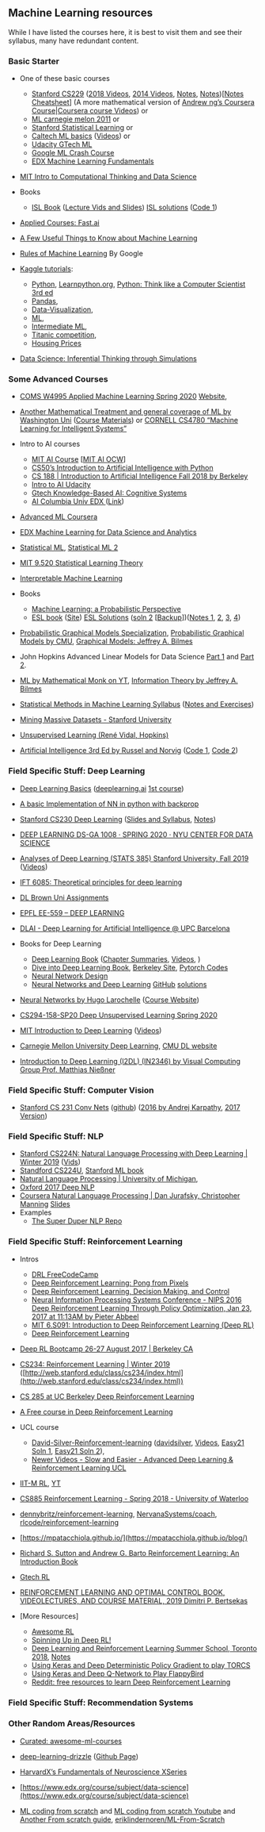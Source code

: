 ## Machine Learning resources

While I have listed the courses here, it is best to visit them and see their syllabus, many have redundant content.

### Basic Starter

* One of these basic courses
    - [Stanford CS229](https://see.stanford.edu/course/cs229) 
    ([2018 Videos](https://www.youtube.com/playlist?list=PLoROMvodv4rMiGQp3WXShtMGgzqpfVfbU), [2014 Videos](https://www.youtube.com/playlist?list=PLA89DCFA6ADACE599), [Notes](http://www.holehouse.org/mlclass/), [Notes](https://www.ctanujit.org/uploads/2/5/3/9/25393293/machine_learning_notes__cs229_.pdf))[[Notes](http://cs229.stanford.edu/syllabus.html) 
    [Cheatsheet](https://stanford.edu/~shervine/teaching/cs-229/cheatsheet-supervised-learning)]
    (A more mathematical version of [Andrew ng’s Coursera Course](https://www.coursera.org/learn/machine-learning)|[Coursera course Videos](https://www.youtube.com/playlist?list=PLLssT5z_DsK-h9vYZkQkYNWcItqhlRJLN)) or 
    - [ML carnegie melon 2011](http://www.cs.cmu.edu/~tom/10701_sp11/lectures.shtml) or 
    - [Stanford Statistical Learning](https://www.edx.org/course/statistical-learning) or 
    - [Caltech ML basics](https://work.caltech.edu/telecourse.html#lectures) ([Videos](http://work.caltech.edu/lectures.html)) or 
    - [Udacity GTech ML](https://www.udacity.com/course/machine-learning--ud262)
    - [Google ML Crash Course](https://developers.google.com/machine-learning/crash-course/ml-intro)
    - [EDX Machine Learning Fundamentals](https://courses.edx.org/courses/course-v1:UCSanDiegoX+DSE220x+3T2019/course/)

* [MIT Intro to Computational Thinking and Data Science](https://ocw.mit.edu/courses/electrical-engineering-and-computer-science/6-0002-introduction-to-computational-thinking-and-data-science-fall-2016/)

* Books
    - [ISL Book](http://faculty.marshall.usc.edu/gareth-james/ISL/) ([Lecture Vids and Slides](http://fs2.american.edu/alberto/www/analytics/ISLRLectures.html)) [ISL solutions](https://github.com/tdpetrou/Machine-Learning-Books-With-Python/tree/master/Introduction%20to%20Statistical%20Learning) ([Code 1](https://github.com/JWarmenhoven/ISLR-python))

* [Applied Courses: Fast.ai](https://www.fast.ai/)
* [A Few Useful Things to Know about Machine Learning](https://homes.cs.washington.edu/~pedrod/papers/cacm12.pdf)
* [Rules of Machine Learning](https://developers.google.com/machine-learning/guides/rules-of-ml/) By Google

* [Kaggle tutorials](https://www.kaggle.com/learn/overview): 
    - [Python](https://www.kaggle.com/learn/python), [Learnpython.org](https://www.learnpython.org/), [Python: Think like a Computer Scientist 3rd ed](http://openbookproject.net/thinkcs/python/english3e/#)
    - [Pandas](https://www.kaggle.com/learn/pandas), 
    - [Data-Visualization](https://www.kaggle.com/learn/data-visualization), 
    - [ML](https://www.kaggle.com/learn/intro-to-machine-learning), 
    - [Intermediate ML](https://www.kaggle.com/learn/intermediate-machine-learning), 
    - [Titanic competition](https://www.kaggle.com/c/titanic), 
    - [Housing Prices](https://www.kaggle.com/c/home-data-for-ml-course)

* [Data Science: Inferential Thinking through Simulations](https://www.edx.org/course/foundations-of-data-science-inferential-thinking-b)

### Some Advanced Courses

* [COMS W4995 Applied Machine Learning Spring 2020](https://www.youtube.com/playlist?list=PL_pVmAaAnxIRnSw6wiCpSvshFyCREZmlM) [Website](https://www.cs.columbia.edu/~amueller/comsw4995s20/), 

* [Another Mathematical Treatment and general coverage of ML by Washington Uni](https://www.youtube.com/playlist?list=PLTPQEx-31JXhguCush5J7OGnEORofoCW9) ([Course Materials](http://mathofml.cs.washington.edu/)) or [CORNELL CS4780 “Machine Learning for Intelligent Systems”](http://www.cs.cornell.edu/courses/cs4780/2018fa/lectures/)

* Intro to AI courses 
    - [MIT AI Course](https://www.youtube.com/playlist?list=PLUl4u3cNGP63gFHB6xb-kVBiQHYe_4hSi) [[MIT AI OCW](https://ocw.mit.edu/courses/electrical-engineering-and-computer-science/6-034-artificial-intelligence-fall-2010/)]
    - [CS50’s Introduction to Artificial Intelligence with Python](https://www.edx.org/course/cs50s-introduction-to-artificial-intelligence-with-python)
    - [CS 188 | Introduction to Artificial Intelligence Fall 2018 by Berkeley](https://inst.eecs.berkeley.edu/~cs188/fa18/)
    - [Intro to AI Udacity](https://www.udacity.com/course/intro-to-artificial-intelligence--cs271)
    - [Gtech Knowledge-Based AI: Cognitive Systems](https://www.udacity.com/course/knowledge-based-ai-cognitive-systems--ud409)
    - [AI Columbia Univ EDX ](https://www.edx.org/course/artificial-intelligence-ai)([Link](https://courses.edx.org/courses/course-v1:ColumbiaX+CSMM.101x+1T2020/course/))
    

* [Advanced ML Coursera](https://www.coursera.org/specializations/aml)

* [EDX Machine Learning for Data Science and Analytics](https://courses.edx.org/courses/course-v1:ColumbiaX+DS102X+1T2017/course/)

* [Statistical ML](https://www.youtube.com/playlist?list=PLTB9VQq8WiaCBK2XrtYn5t9uuPdsNm7YE), [Statistical ML 2 ](https://www.youtube.com/playlist?list=PLjbUi5mgii6B7A0nM74zHTOVQtTC9DaCv)

* [MIT 9.520 Statistical Learning Theory](https://www.youtube.com/playlist?list=PLyGKBDfnk-iDj3FBd0Avr_dLbrU8VG73O) 

* [Interpretable Machine Learning](https://christophm.github.io/interpretable-ml-book/)

* Books
    - [Machine Learning: a Probabilistic Perspective](https://www.cs.ubc.ca/~murphyk/MLbook/)
    - [ESL book](https://web.stanford.edu/~hastie/ElemStatLearn/printings/ESLII_print12.pdf) ([Site](https://web.stanford.edu/~hastie/ElemStatLearn/)) [ESL Solutions](https://waxworksmath.com/Authors/G_M/Hastie/WriteUp/Weatherwax_Epstein_Hastie_Solution_Manual.pdf) ([soln 2](https://blog.princehonest.com/stat-learning/) [[Backup](https://github.com/asadoughi/stat-learning)])([Notes 1](https://github.com/empathy87/The-Elements-of-Statistical-Learning-Python-Notebooks), [2](https://github.com/dgkim5360/the-elements-of-statistical-learning-notebooks), [3](https://github.com/maitbayev/the-elements-of-statistical-learning), [4](https://getd.libs.uga.edu/pdfs/ma_james_c_201412_ms.pdf))

* [Probabilistic Graphical Models Specialization](https://www.coursera.org/specializations/probabilistic-graphical-models), [Probabilistic Graphical Models by CMU](https://www.cs.cmu.edu/~epxing/Class/10708-20/), [Graphical Models: Jeffrey A. Bilmes](https://www.youtube.com/channel/UCvPnLF7oUh4p-m575fZcUxg/videos)

* John Hopkins Advanced Linear Models for Data Science [Part 1](https://www.coursera.org/learn/linear-models) and [Part 2](https://www.coursera.org/learn/linear-models-2).

* [ML by Mathematical Monk on YT](https://www.youtube.com/playlist?list=PLD0F06AA0D2E8FFBA), [Information Theory by Jeffrey A. Bilmes](https://www.youtube.com/channel/UCvPnLF7oUh4p-m575fZcUxg/videos)

* [Statistical Methods in Machine Learning Syllabus](http://www.stat.cmu.edu/~larry/=sml/syllabus.pdf) ([Notes and Exercises](http://www.stat.cmu.edu/~larry/=sml/))

* [Mining Massive Datasets - Stanford University](https://www.youtube.com/playlist?list=PLLssT5z_DsK9JDLcT8T62VtzwyW9LNepV)

* [Unsupervised Learning (René Vidal, Hopkins)](https://www.youtube.com/playlist?list=PLFInMJnvb3owAddRh4qk2gCX25kGLDay-)

* [Artificial Intelligence 3rd Ed by Russel and Norvig]() ([Code 1](https://code.google.com/archive/p/aima-python/), [Code 2](https://github.com/simpleai-team/simpleai))

### Field Specific Stuff: Deep Learning

* [Deep Learning Basics](https://www.coursera.org/specializations/deep-learning) ([deeplearning.ai](https://www.youtube.com/channel/UCcIXc5mJsHVYTZR1maL5l9w) [1st course](https://www.youtube.com/playlist?list=PLkDaE6sCZn6Ec-XTbcX1uRg2_u4xOEky0))

* [A basic Implementation of NN in python with backprop](https://github.com/ahmedbesbes/Neural-Network-from-scratch/)

* [Stanford CS230 Deep Learning](https://www.youtube.com/playlist?list=PLoROMvodv4rOABXSygHTsbvUz4G_YQhOb) ([Slides and Syllabus](https://cs230.stanford.edu/syllabus/), [Notes](https://stanford.edu/~shervine/teaching/))

* [DEEP LEARNING DS-GA 1008 · SPRING 2020 · NYU CENTER FOR DATA SCIENCE](https://atcold.github.io/pytorch-Deep-Learning/)

* [Analyses of Deep Learning (STATS 385) Stanford University, Fall 2019](https://stats385.github.io/) ([Videos](https://www.researchgate.net/project/Theories-of-Deep-Learning))

* [IFT 6085: Theoretical principles for deep learning](http://mitliagkas.github.io/ift6085-dl-theory-class-2019/)

* [DL Brown Uni Assignments](http://cs.brown.edu/courses/cs1470/assignments.html)

* [EPFL EE-559 – DEEP LEARNING](https://fleuret.org/ee559/)

* [DLAI - Deep Learning for Artificial Intelligence @ UPC Barcelona](https://www.youtube.com/playlist?list=PL-5eMc3HQTBagIUjKefjcTbnXC0wXC_vd)

* Books for Deep Learning
    - [Deep Learning Book](https://www.deeplearningbook.org/) ([Chapter Summaries](https://github.com/dalmia/Deep-Learning-Book-Chapter-Summaries), [Videos](https://www.youtube.com/channel/UCF9O8Vj-FEbRDA5DcDGz-Pg/playlists), )
    - [Dive into Deep Learning Book](https://d2l.ai/), [Berkeley Site](https://courses.d2l.ai/berkeley-stat-157/index.html), [Pytorch Codes](https://github.com/dsgiitr/d2l-pytorch)
    - [Neural Network Design](http://hagan.okstate.edu/nnd.html)
    - [Neural Networks and Deep Learning](http://neuralnetworksanddeeplearning.com/) [GitHub](https://github.com/mnielsen/neural-networks-and-deep-learning) [solutions](https://github.com/reachtarunhere/nndl/blob/master/2016-11-22-ch1-sigmoid-2.md)
    

* [Neural Networks by Hugo Larochelle](https://www.youtube.com/playlist?list=PL6Xpj9I5qXYEcOhn7TqghAJ6NAPrNmUBH) ([Course Website](http://info.usherbrooke.ca/hlarochelle/neural_networks/content.html))

* [CS294-158-SP20 Deep Unsupervised Learning Spring 2020](https://sites.google.com/view/berkeley-cs294-158-sp20/home)

* [MIT Introduction to Deep Learning](http://introtodeeplearning.com/) ([Videos](https://www.youtube.com/playlist?list=PLtBw6njQRU-rwp5__7C0oIVt26ZgjG9NI))

* [Carnegie Mellon University Deep Learning](https://www.youtube.com/channel/UC8hYZGEkI2dDO8scT8C5UQA/playlists), [CMU DL website](https://deeplearning.cs.cmu.edu/)

* [Introduction to Deep Learning (I2DL) (IN2346) by Visual Computing Group Prof. Matthias Nießner](https://niessner.github.io/I2DL/)

### Field Specific Stuff: Computer Vision

* [Stanford CS 231 Conv Nets](http://cs231n.stanford.edu/2018/) ([github](https://cs231n.github.io/)) ([2016 by Andrej Karpathy](https://www.youtube.com/playlist?list=PLkt2uSq6rBVctENoVBg1TpCC7OQi31AlC), [2017 Version](https://www.youtube.com/playlist?list=PL3FW7Lu3i5JvHM8ljYj-zLfQRF3EO8sYv))

### Field Specific Stuff: NLP

* [Stanford CS224N: Natural Language Processing with Deep Learning | Winter 2019](http://web.stanford.edu/class/cs224n/) ([Vids](https://www.youtube.com/playlist?list=PLoROMvodv4rOhcuXMZkNm7j3fVwBBY42z))
* [Standford CS224U](https://web.stanford.edu/class/cs224u/), [Stanford ML book](https://web.stanford.edu/~jurafsky/slp3/)
* [Natural Language Processing | University of Michigan](https://www.youtube.com/playlist?list=PLLssT5z_DsK8BdawOVCCaTCO99Ya58ryR),
* [Oxford 2017 Deep NLP](https://github.com/oxford-cs-deepnlp-2017/lectures) 
* [Coursera Natural Language Processing | Dan Jurafsky, Christopher Manning](https://www.youtube.com/playlist?list=PLQiyVNMpDLKnZYBTUOlSI9mi9wAErFtFm) [Slides](https://web.stanford.edu/~jurafsky/NLPCourseraSlides.html)
* Examples
    - [The Super Duper NLP Repo](https://notebooks.quantumstat.com/)

### Field Specific Stuff: Reinforcement Learning

* Intros
    - [DRL FreeCodeCamp](https://medium.com/free-code-camp/an-introduction-to-reinforcement-learning-4339519de419)
    - [Deep Reinforcement Learning: Pong from Pixels](http://karpathy.github.io/2016/05/31/rl/)
    - [Deep Reinforcement Learning, Decision Making, and Control](https://vimeo.com/240428644)
    - [Neural Information Processing Systems Conference - NIPS 2016 Deep Reinforcement Learning Through Policy Optimization, Jan 23, 2017 at 11:13AM by Pieter Abbeel](https://channel9.msdn.com/Events/Neural-Information-Processing-Systems-Conference/Neural-Information-Processing-Systems-Conference-NIPS-2016/Deep-Reinforcement-Learning-Through-Policy-Optimization)
    - [MIT 6.S091: Introduction to Deep Reinforcement Learning (Deep RL)](https://www.youtube.com/watch?v=zR11FLZ-O9M&feature=youtu.be)
    - [Deep Reinforcement Learning](http://videolectures.net/rldm2015_silver_reinforcement_learning/)
    
* [Deep RL Bootcamp 26-27 August 2017   |   Berkeley CA](https://sites.google.com/view/deep-rl-bootcamp/lectures)    

* [CS234: Reinforcement Learning | Winter 2019](https://www.youtube.com/playlist?list=PLoROMvodv4rOSOPzutgyCTapiGlY2Nd8u) ([http://web.stanford.edu/class/cs234/index.html](http://web.stanford.edu/class/cs234/index.html))

* [CS 285 at UC Berkeley Deep Reinforcement Learning](http://rail.eecs.berkeley.edu/deeprlcourse/)

* [A Free course in Deep Reinforcement Learning](https://simoninithomas.github.io/Deep_reinforcement_learning_Course/)

* UCL course 
    - [David-Silver-Reinforcement-learning](https://github.com/dalmia/David-Silver-Reinforcement-learning) ([davidsilver](https://www.davidsilver.uk/teaching/), [Videos](https://www.youtube.com/playlist?list=PLqYmG7hTraZDM-OYHWgPebj2MfCFzFObQ), [Easy21 Soln 1](https://github.com/luofan18/Reinforcement-learning-playing-easy21), [Easy21 Soln 2](https://github.com/kvfrans/Easy21-RL)), 
    - [Newer Videos - Slow and Easier - Advanced Deep Learning & Reinforcement Learning UCL](https://www.youtube.com/playlist?list=PLqYmG7hTraZDNJre23vqCGIVpfZ_K2RZs)

* [IIT-M RL](https://www.cse.iitm.ac.in/~ravi/courses/Reinforcement%20Learning.html), [YT](https://www.youtube.com/playlist?list=PLuWx2S0SyaDctJtVKHhmjYACmHZ3nX9ew)

* [CS885 Reinforcement Learning - Spring 2018 - University of Waterloo](https://www.youtube.com/playlist?list=PLdAoL1zKcqTXFJniO3Tqqn6xMBBL07EDc)

* [dennybritz/reinforcement-learning](https://github.com/dennybritz/reinforcement-learning), [NervanaSystems/coach](https://github.com/NervanaSystems/coach), [rlcode/reinforcement-learning](https://github.com/rlcode/reinforcement-learning)

* [https://mpatacchiola.github.io/](https://mpatacchiola.github.io/blog/)

* [Richard S. Sutton and Andrew G. Barto Reinforcement Learning: An Introduction Book](http://incompleteideas.net/book/the-book-2nd.html)

* [Gtech RL](https://www.udacity.com/course/reinforcement-learning--ud600)

* [REINFORCEMENT LEARNING AND OPTIMAL CONTROL BOOK, VIDEOLECTURES, AND COURSE MATERIAL, 2019 Dimitri P. Bertsekas](http://web.mit.edu/dimitrib/www/RLbook.html)

* [More Resources]
    - [Awesome RL](https://github.com/aikorea/awesome-rl)
    - [Spinning Up in Deep RL!](https://spinningup.openai.com/en/latest/)
    - [Deep Learning and Reinforcement Learning Summer School, Toronto 2018](http://videolectures.net/DLRLsummerschool2018_toronto/), [Notes](https://yobibyte.github.io/rlss17.html#rlss17)
    - [Using Keras and Deep Deterministic Policy Gradient to play TORCS](https://yanpanlau.github.io/2016/10/11/Torcs-Keras.html)
    - [Using Keras and Deep Q-Network to Play FlappyBird](https://yanpanlau.github.io/2016/07/10/FlappyBird-Keras.html)
    - [Reddit: free resources to learn Deep Reinforcement Learning](https://www.reddit.com/r/reinforcementlearning/comments/ci1bvy/opinions_on_free_resources_to_learn_deep/)
    

### Field Specific Stuff: Recommendation Systems

<Yet to Add>

### Other Random Areas/Resources
* [Curated: awesome-ml-courses](https://github.com/luspr/awesome-ml-courses)

* [deep-learning-drizzle](https://deep-learning-drizzle.github.io/) ([Github Page](https://github.com/kmario23/deep-learning-drizzle/blob/master/README.md))

* [HarvardX’s Fundamentals of Neuroscience XSeries](https://www.edx.org/xseries/harvardx-fundamentals-of-neuroscience)

* [https://www.edx.org/course/subject/data-science](https://www.edx.org/course/subject/data-science)

* [ML coding from scratch](https://github.com/python-engineer/MLfromscratch) and [ML coding from scratch Youtube](https://www.youtube.com/playlist?list=PLqnslRFeH2Upcrywf-u2etjdxxkL8nl7E) and [Another From scratch guide](https://github.com/pmuens/lab#implementations), [eriklindernoren/ML-From-Scratch](https://github.com/eriklindernoren/ML-From-Scratch)

